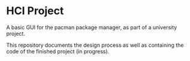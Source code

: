 HCI Project
===========

A basic GUI for the pacman package manager, as part of a university project.

This repository documents the design process as well as containing the code of the finished project (in progress).
